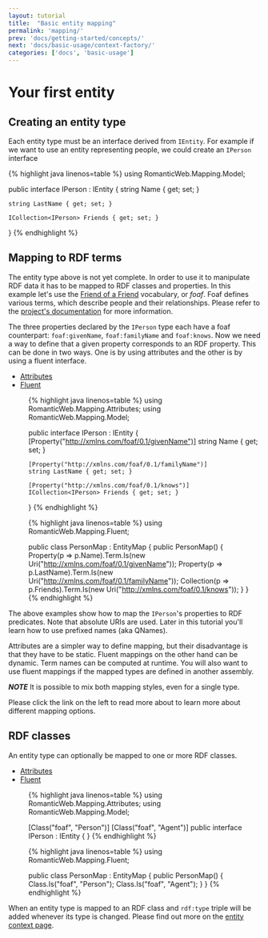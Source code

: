```yaml
---
layout: tutorial
title:  "Basic entity mapping"
permalink: 'mapping/'
prev: 'docs/getting-started/concepts/'
next: 'docs/basic-usage/context-factory/'
categories: ['docs', 'basic-usage']
---
```


# Your first entity

## Creating an entity type

Each entity type must be an interface derived from `IEntity`. For example if we want to use an entity representing people, we could create an `IPerson` interface

{% highlight java linenos=table %}
using RomanticWeb.Mapping.Model;

public interface IPerson : IEntity
{
    string Name { get; set; }

    string LastName { get; set; }

    ICollection<IPerson> Friends { get; set; }
}
{% endhighlight %}

## Mapping to RDF terms

The entity type above is not yet complete. In order to use it to manipulate RDF data it has to be mapped to RDF classes
and properties. In this example let's use the [Friend of a Friend][foaf] vocabulary, or _foaf_. Foaf defines various
terms, which describe people and their relationships. Please refer to the [project's documentation][foaf-doc] for
more information.

The three properties declared by the `IPerson` type each have a foaf counterpart: `foaf:givenName`, `foaf:familyName`
and `foaf:knows`. Now we need a way to define that a given property corresponds to an RDF property. This can be done
in two ways. One is by using attributes and the other is by using a fluent interface.

<ul class="nav nav-tabs" role="tablist">
  <li class="active"><a href="#attrs" role="tab" data-toggle="tab">Attributes</a></li>
  <li><a href="#fluent" role="tab" data-toggle="tab">Fluent</a></li>
</ul>

<dd class="tab-content">
  <div class="tab-pane fade in active" id="attrs">

{% highlight java linenos=table %}
using RomanticWeb.Mapping.Attributes;
using RomanticWeb.Mapping.Model;

public interface IPerson : IEntity
{
    [Property("http://xmlns.com/foaf/0.1/givenName")]
    string Name { get; set; }

    [Property("http://xmlns.com/foaf/0.1/familyName")]
    string LastName { get; set; }

    [Property("http://xmlns.com/foaf/0.1/knows")]
    ICollection<IPerson> Friends { get; set; }
}
{% endhighlight %}

  </div>
  <div class="tab-pane fade" id="fluent">

{% highlight java linenos=table %}
using RomanticWeb.Mapping.Fluent;

public class PersonMap : EntityMap<IPerson>
{
    public PersonMap()
    {
        Property(p => p.Name).Term.Is(new Uri("http://xmlns.com/foaf/0.1/givenName"));
        Property(p => p.LastName).Term.Is(new Uri("http://xmlns.com/foaf/0.1/familyName"));
        Collection(p => p.Friends).Term.Is(new Uri("http://xmlns.com/foaf/0.1/knows"));
    }
}
{% endhighlight %}

  </div>
</dd>

The above examples show how to map the `IPerson`'s properties to RDF predicates.
Note that absolute URIs are used. Later in this tutorial you'll learn how to use prefixed names (aka QNames).

Attributes are a simpler way to define mapping, but their disadvantage is that they have to be static.
Fluent mappings on the other hand can be dynamic. Term names can be computed at runtime. You will also want to use
fluent mappings if the mapped types are defined in another assembly.

**_NOTE_**
It is possible to mix both mapping styles, even for a single type.

Please click the link on the left to read more about to learn more about different mapping options.

## RDF classes

An entity type can optionally be mapped to one or more RDF classes.

<ul class="nav nav-tabs" role="tablist">
  <li class="active"><a href="#attrs-class" role="tab" data-toggle="tab">Attributes</a></li>
  <li><a href="#fluent-class" role="tab" data-toggle="tab">Fluent</a></li>
</ul>

<dd class="tab-content">
  <div class="tab-pane fade in active" id="attrs-class">

{% highlight java linenos=table %}
using RomanticWeb.Mapping.Attributes;
using RomanticWeb.Mapping.Model;

[Class("foaf", "Person")]
[Class("foaf", "Agent")]
public interface IPerson : IEntity
{
}
{% endhighlight %}

  </div>
  <div class="tab-pane fade" id="fluent-class">

{% highlight java linenos=table %}
using RomanticWeb.Mapping.Fluent;

public class PersonMap : EntityMap<IPerson>
{
    public PersonMap()
    {
        Class.Is("foaf", "Person");
        Class.Is("foaf", "Agent");
    }
}
{% endhighlight %}

  </div>
</dd>

When an entity type is mapped to an RDF class and `rdf:type` triple will be added whenever its type is changed. Please
find out more on the [entity context page][ec].

[foaf]: http://www.foaf-project.org/
[foaf-doc]: http://xmlns.com/foaf/spec/
[fnh]: http://www.fluentnhibernate.org/
[ec]: ../rdf-types